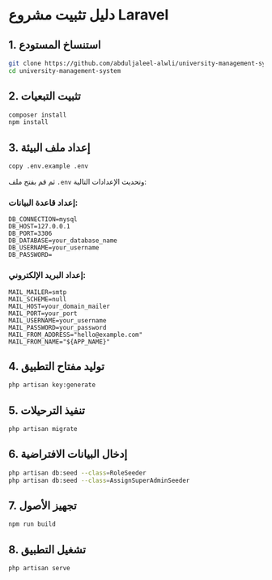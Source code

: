 # دليل تثبيت مشروع Laravel

## 1. استنساخ المستودع
```sh
git clone https://github.com/abduljaleel-alwli/university-management-system.git
cd university-management-system
```

## 2. تثبيت التبعيات
```sh
composer install
npm install
```

## 3. إعداد ملف البيئة
```sh
copy .env.example .env
```

ثم قم بفتح ملف `.env` وتحديث الإعدادات التالية:

### إعداد قاعدة البيانات:
```
DB_CONNECTION=mysql
DB_HOST=127.0.0.1
DB_PORT=3306
DB_DATABASE=your_database_name
DB_USERNAME=your_username
DB_PASSWORD=
```

### إعداد البريد الإلكتروني:
```
MAIL_MAILER=smtp
MAIL_SCHEME=null
MAIL_HOST=your_domain_mailer
MAIL_PORT=your_port
MAIL_USERNAME=your_username
MAIL_PASSWORD=your_password
MAIL_FROM_ADDRESS="hello@example.com"
MAIL_FROM_NAME="${APP_NAME}"
```

## 4. توليد مفتاح التطبيق
```sh
php artisan key:generate
```

## 5. تنفيذ الترحيلات
```sh
php artisan migrate
```

## 6. إدخال البيانات الافتراضية
```sh
php artisan db:seed --class=RoleSeeder
php artisan db:seed --class=AssignSuperAdminSeeder
```

## 7. تجهيز الأصول
```sh
npm run build
```

## 8. تشغيل التطبيق
```sh
php artisan serve
